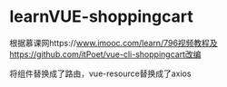 # learnVUE-shoppingcart

根据慕课网https://www.imooc.com/learn/796视频教程及https://github.com/itPoet/vue-cli-shoppingcart改编

将组件替换成了路由，vue-resource替换成了axios
